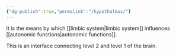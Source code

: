 ```yaml
---
{"dg-publish":true,"permalink":"/hypothalmus/"}
---
```


It is the means by which [[limbic system\|limbic system]] influences [[autonomic functions\|autonomic functions]].  

This is an interface connecting level 2 and level 1 of the brain.